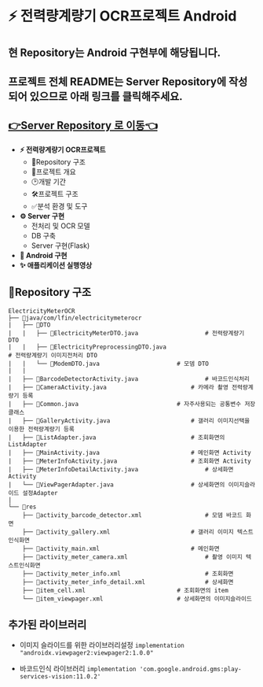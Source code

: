 # ⚡ 전력량계량기 OCR프로젝트 Android

## 현 Repository는 Android 구현부에 해당됩니다. 

## 프로젝트 전체 README는 Server Repository에 작성되어 있으므로 아래 링크를 클릭해주세요.

## [👉Server Repository 로 이동👈](https://github.com/2SEHI/ElectricityOCRServer)

- **⚡ 전력량계량기 OCR프로젝트**
  - 📁Repository 구조
  - 📌프로젝트 개요
  - 🕑개발 기간
  - 🛠프로젝트 구조
  - ✅분석 환경 및 도구
- **⚙ Server 구현**
  - 전처리 및 OCR 모델
  - DB 구축
  - Server 구현(Flask)
- **📱 Android 구현**
- **✨ 애플리케이션 실행영상**


## 📁Repository 구조

```
ElectricityMeterOCR
├── 📁java/com/lfin/electricitymeterocr
|	├── 📁DTO
|	|	├── 📃ElectricityMeterDTO.java					# 전력량계량기 DTO
|	|	├── 📃ElectricityPreprocessingDTO.java                          # 전력량계량기 이미지전처리 DTO
|	|	└── 📃ModemDTO.java						# 모뎀 DTO
|	|
|	├── 📃BarcodeDetectorActivity.java					# 바코드인식처리
|	├── 📃CameraActivity.java						# 카메라 촬영 전력량계량기 등록
|	├── 📃Common.java							# 자주사용되는 공통변수 저장 클래스
|	├── 📃GalleryActivity.java						# 갤러리 이미지선택을 이용한 전력량계량기 등록
|	├── 📃ListAdapter.java							# 조회화면의 ListAdapter
|	├── 📃MainActivity.java							# 메인화면 Activity
|	├── 📃MeterInfoActivity.java						# 조회화면 Activity
|	├── 📃MeterInfoDetailActivity.java					# 상세화면 Activity
|	└── 📃ViewPagerAdapter.java						# 상세화면의 이미지슬라이드 설정Adapter
|
└── 📁res
	├── 📃activity_barcode_detector.xml					# 모뎀 바코드 화면
	├── 📃activity_gallery.xml						# 갤러리 이미지 텍스트인식화면
	├── 📃activity_main.xml							# 메인화면
	├── 📃activity_meter_camera.xml						# 촬영 이미지 텍스트인식화면
	├── 📃activity_meter_info.xml						# 조회화면
	├── 📃activity_meter_info_detail.xml					# 상세화면
	├── 📃item_cell.xml							# 조회화면의 item
	└── 📃item_viewpager.xml						# 상세화면의 이미지슬라이드
```



## 추가된 라이브러리
- 이미지 슬라이드를 위한 라이브러리설정
```implementation "androidx.viewpager2:viewpager2:1.0.0"```

- 바코드인식 라이브러리
```implementation 'com.google.android.gms:play-services-vision:11.0.2'```
